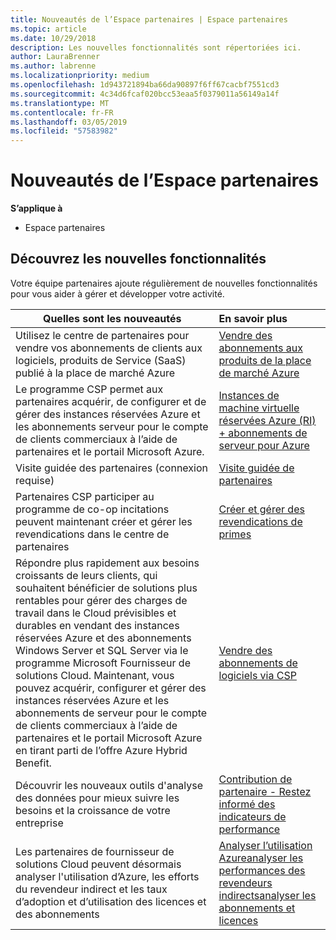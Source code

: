 ```yaml
---
title: Nouveautés de l’Espace partenaires | Espace partenaires
ms.topic: article
ms.date: 10/29/2018
description: Les nouvelles fonctionnalités sont répertoriées ici.
author: LauraBrenner
ms.author: labrenne
ms.localizationpriority: medium
ms.openlocfilehash: 1d943721894ba66da90897f6ff67cacbf7551cd3
ms.sourcegitcommit: 4c34d6fcaf020bcc53eaa5f0379011a56149a14f
ms.translationtype: MT
ms.contentlocale: fr-FR
ms.lasthandoff: 03/05/2019
ms.locfileid: "57583982"
---
```

# <a name="whats-new-in-partner-center"></a>Nouveautés de l’Espace partenaires

**S’applique à**

-  Espace partenaires

## <a name="check-out-new-features-and-capabilities"></a>Découvrez les nouvelles fonctionnalités 

Votre équipe partenaires ajoute régulièrement de nouvelles fonctionnalités pour vous aider à gérer et développer votre activité.


|**Quelles sont les nouveautés**   |**En savoir plus**   |
|----------------------|:-----------------|
|Utilisez le centre de partenaires pour vendre vos abonnements de clients aux logiciels, produits de Service (SaaS) publié à la place de marché Azure  | [Vendre des abonnements aux produits de la place de marché Azure](sell-marketplace-products.md)|
|Le programme CSP permet aux partenaires acquérir, de configurer et de gérer des instances réservées Azure et les abonnements serveur pour le compte de clients commerciaux à l’aide de partenaires et le portail Microsoft Azure.|[Instances de machine virtuelle réservées Azure (RI) + abonnements de serveur pour Azure](azure-ri-server-subscriptions.md)|
|Visite guidée des partenaires (connexion requise)|[Visite guidée de partenaires](https://partnercenter.microsoft.com/pcv/redirect?authenticate=true&redirect=%2Fdashboard%2Foverview)|
|Partenaires CSP participer au programme de co-op incitations peuvent maintenant créer et gérer les revendications dans le centre de partenaires|[Créer et gérer des revendications de primes](create-incentives-claims.md)|
|Répondre plus rapidement aux besoins croissants de leurs clients, qui souhaitent bénéficier de solutions plus rentables pour gérer des charges de travail dans le Cloud prévisibles et durables en vendant des instances réservées Azure et des abonnements Windows Server et SQL Server via le programme Microsoft Fournisseur de solutions Cloud. Maintenant, vous pouvez acquérir, configurer et gérer des instances réservées Azure et les abonnements de serveur pour le compte de clients commerciaux à l’aide de partenaires et le portail Microsoft Azure en tirant parti de l’offre Azure Hybrid Benefit.|[Vendre des abonnements de logiciels via CSP](csp-software-subscriptions.md)|
|Découvrir les nouveaux outils d'analyse des données pour mieux suivre les besoins et la croissance de votre entreprise| [Contribution de partenaire - Restez informé des indicateurs de performance](partner-contributions.md)|
|Les partenaires de fournisseur de solutions Cloud peuvent désormais analyser l'utilisation d’Azure, les efforts du revendeur indirect et les taux d’adoption et d’utilisation des licences et des abonnements|[Analyser l’utilisation Azure](analyze-azure-usage.md)[analyser les performances des revendeurs indirects](Analyze-indirect-resellers.md)[analyser les abonnements et licences      ](analyze-subscriptions-licenses.md)|

